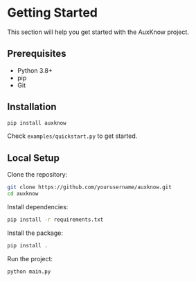 # Getting Started

This section will help you get started with the AuxKnow project.

## Prerequisites

- Python 3.8+
- pip
- Git

## Installation

```bash
pip install auxknow
```

Check `examples/quickstart.py` to get started.

## Local Setup

Clone the repository:

```bash
git clone https://github.com/yourusername/auxknow.git
cd auxknow
```

Install dependencies:

```bash
pip install -r requirements.txt
```

Install the package:

```bash
pip install .
```

Run the project:

```bash
python main.py
```
